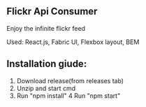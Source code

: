 ## Flickr Api Consumer

Enjoy the infinite flickr feed

Used: React.js, Fabric UI, Flexbox layout, BEM

## Installation giude:

1. Download release(from releases tab)
2. Unzip and start cmd
3. Run "npm install"
4 Run "npm start"
